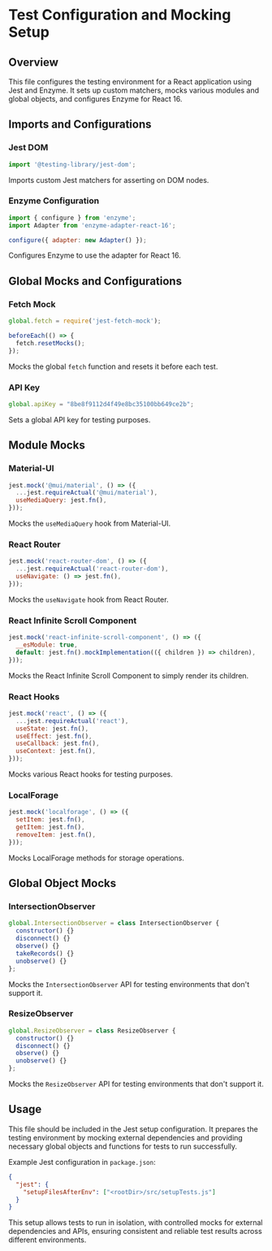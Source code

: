 # Test Configuration and Mocking Setup

## Overview
This file configures the testing environment for a React application using Jest and Enzyme. It sets up custom matchers, mocks various modules and global objects, and configures Enzyme for React 16.

## Imports and Configurations

### Jest DOM
```javascript
import '@testing-library/jest-dom';
```
Imports custom Jest matchers for asserting on DOM nodes.

### Enzyme Configuration
```javascript
import { configure } from 'enzyme';
import Adapter from 'enzyme-adapter-react-16';

configure({ adapter: new Adapter() });
```
Configures Enzyme to use the adapter for React 16.

## Global Mocks and Configurations

### Fetch Mock
```javascript
global.fetch = require('jest-fetch-mock');

beforeEach(() => {
  fetch.resetMocks();
});
```
Mocks the global `fetch` function and resets it before each test.

### API Key
```javascript
global.apiKey = "8be8f9112d4f49e8bc35100bb649ce2b";
```
Sets a global API key for testing purposes.

## Module Mocks

### Material-UI
```javascript
jest.mock('@mui/material', () => ({
  ...jest.requireActual('@mui/material'),
  useMediaQuery: jest.fn(),
}));
```
Mocks the `useMediaQuery` hook from Material-UI.

### React Router
```javascript
jest.mock('react-router-dom', () => ({
  ...jest.requireActual('react-router-dom'),
  useNavigate: () => jest.fn(),
}));
```
Mocks the `useNavigate` hook from React Router.

### React Infinite Scroll Component
```javascript
jest.mock('react-infinite-scroll-component', () => ({
  __esModule: true,
  default: jest.fn().mockImplementation(({ children }) => children),
}));
```
Mocks the React Infinite Scroll Component to simply render its children.

### React Hooks
```javascript
jest.mock('react', () => ({
  ...jest.requireActual('react'),
  useState: jest.fn(),
  useEffect: jest.fn(),
  useCallback: jest.fn(),
  useContext: jest.fn(),
}));
```
Mocks various React hooks for testing purposes.

### LocalForage
```javascript
jest.mock('localforage', () => ({
  setItem: jest.fn(),
  getItem: jest.fn(),
  removeItem: jest.fn(),
}));
```
Mocks LocalForage methods for storage operations.

## Global Object Mocks

### IntersectionObserver
```javascript
global.IntersectionObserver = class IntersectionObserver {
  constructor() {}
  disconnect() {}
  observe() {}
  takeRecords() {}
  unobserve() {}
};
```
Mocks the `IntersectionObserver` API for testing environments that don't support it.

### ResizeObserver
```javascript
global.ResizeObserver = class ResizeObserver {
  constructor() {}
  disconnect() {}
  observe() {}
  unobserve() {}
};
```
Mocks the `ResizeObserver` API for testing environments that don't support it.

## Usage
This file should be included in the Jest setup configuration. It prepares the testing environment by mocking external dependencies and providing necessary global objects and functions for tests to run successfully.

Example Jest configuration in `package.json`:
```json
{
  "jest": {
    "setupFilesAfterEnv": ["<rootDir>/src/setupTests.js"]
  }
}
```

This setup allows tests to run in isolation, with controlled mocks for external dependencies and APIs, ensuring consistent and reliable test results across different environments.